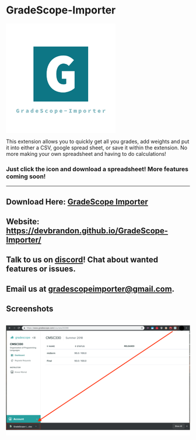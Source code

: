 # GradeScope-Importer
<img align="center" src="https://github.com/DevBrandon/GradeScope-Importer/blob/master/src/icons/logo.png" width="300"/>

This extension allows you to quickly get all you grades, add weights and put it into either a CSV, google spread sheet, or save it within the extension. No more making your own spreadsheet and having to do calculations! 
### Just click the icon and download a spreadsheet! More features coming soon!
****
## Download Here: [GradeScope Importer](https://chrome.google.com/webstore/detail/edffhpclenljnfdgbgmjjiegjpjecdgp/publish-accepted?authuser=8&hl=en-US)

## Website: https://devbrandon.github.io/GradeScope-Importer/

## Talk to us on [discord](https://discord.gg/r2bcHVG)! Chat about wanted features or issues. 
## Email us at [gradescopeimporter@gmail.com](gradescopeimporter@gmail.com).

## Screenshots
<img align="center" src="https://github.com/DevBrandon/GradeScope-Importer/blob/master/src/icons/screenshot.png"/>

